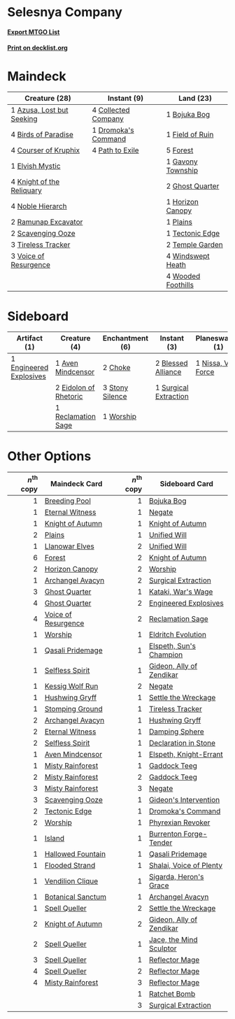 # Selesnya Company

#### [Export MTGO List](../collection/Selesnya%20Company/Selesnya%20Company.txt)
#### [Print on decklist.org](http://decklist.org/?deckmain=1%09Azusa,%20Lost%20but%20Seeking%0A4%09Birds%20of%20Paradise%0A1%09Bojuka%20Bog%0A4%09Collected%20Company%0A4%09Courser%20of%20Kruphix%0A1%09Dromoka's%20Command%0A1%09Elvish%20Mystic%0A1%09Field%20of%20Ruin%0A5%09Forest%0A1%09Gavony%20Township%0A2%09Ghost%20Quarter%0A1%09Horizon%20Canopy%0A4%09Knight%20of%20the%20Reliquary%0A4%09Noble%20Hierarch%0A4%09Path%20to%20Exile%0A1%09Plains%0A2%09Ramunap%20Excavator%0A2%09Scavenging%20Ooze%0A1%09Tectonic%20Edge%0A2%09Temple%20Garden%0A3%09Tireless%20Tracker%0A3%09Voice%20of%20Resurgence%0A4%09Windswept%20Heath%0A4%09Wooded%20Foothills&deckside=1%09Aven%20Mindcensor%0A2%09Blessed%20Alliance%0A2%09Choke%0A2%09Eidolon%20of%20Rhetoric%0A1%09Engineered%20Explosives%0A1%09Nissa,%20Vital%20Force%0A1%09Reclamation%20Sage%0A3%09Stony%20Silence%0A1%09Surgical%20Extraction%0A1%09Worship)
# Maindeck

|                                           Creature (28)                                            |                                         Instant (9)                                          |                                          Land (23)                                          |
|----------------------------------------------------------------------------------------------------|----------------------------------------------------------------------------------------------|---------------------------------------------------------------------------------------------|
|1 [Azusa, Lost but Seeking](http://gatherer.wizards.com/Pages/Card/Details.aspx?multiverseid=442150)|4 [Collected Company](http://gatherer.wizards.com/Pages/Card/Details.aspx?multiverseid=394519)|1 [Bojuka Bog](http://gatherer.wizards.com/Pages/Card/Details.aspx?multiverseid=247536)      |
|4 [Birds of Paradise](http://gatherer.wizards.com/Pages/Card/Details.aspx?multiverseid=416933)      |1 [Dromoka's Command](http://gatherer.wizards.com/Pages/Card/Details.aspx?multiverseid=394558)|1 [Field of Ruin](http://gatherer.wizards.com/Pages/Card/Details.aspx?multiverseid=435415)   |
|4 [Courser of Kruphix](http://gatherer.wizards.com/Pages/Card/Details.aspx?multiverseid=442153)     |4 [Path to Exile](http://gatherer.wizards.com/Pages/Card/Details.aspx?multiverseid=370408)    |5 [Forest](http://gatherer.wizards.com/Pages/Card/Details.aspx?multiverseid=439605)          |
|1 [Elvish Mystic](http://gatherer.wizards.com/Pages/Card/Details.aspx?multiverseid=442743)          |                                                                                              |1 [Gavony Township](http://gatherer.wizards.com/Pages/Card/Details.aspx?multiverseid=233242) |
|4 [Knight of the Reliquary](http://gatherer.wizards.com/Pages/Card/Details.aspx?multiverseid=370379)|                                                                                              |2 [Ghost Quarter](http://gatherer.wizards.com/Pages/Card/Details.aspx?multiverseid=430470)   |
|4 [Noble Hierarch](http://gatherer.wizards.com/Pages/Card/Details.aspx?multiverseid=397709)         |                                                                                              |1 [Horizon Canopy](http://gatherer.wizards.com/Pages/Card/Details.aspx?multiverseid=438806)  |
|2 [Ramunap Excavator](http://gatherer.wizards.com/Pages/Card/Details.aspx?multiverseid=430818)      |                                                                                              |1 [Plains](http://gatherer.wizards.com/Pages/Card/Details.aspx?multiverseid=439601)          |
|2 [Scavenging Ooze](http://gatherer.wizards.com/Pages/Card/Details.aspx?multiverseid=425959)        |                                                                                              |1 [Tectonic Edge](http://gatherer.wizards.com/Pages/Card/Details.aspx?multiverseid=409575)   |
|3 [Tireless Tracker](http://gatherer.wizards.com/Pages/Card/Details.aspx?multiverseid=409997)       |                                                                                              |2 [Temple Garden](http://gatherer.wizards.com/Pages/Card/Details.aspx?multiverseid=405112)   |
|3 [Voice of Resurgence](http://gatherer.wizards.com/Pages/Card/Details.aspx?multiverseid=426025)    |                                                                                              |4 [Windswept Heath](http://gatherer.wizards.com/Pages/Card/Details.aspx?multiverseid=405115) |
|                                                                                                    |                                                                                              |4 [Wooded Foothills](http://gatherer.wizards.com/Pages/Card/Details.aspx?multiverseid=405116)|


# Sideboard

|                                           Artifact (1)                                           |                                          Creature (4)                                          |                                     Enchantment (6)                                      |                                          Instant (3)                                           |                                       Planeswalker (1)                                        |
|--------------------------------------------------------------------------------------------------|------------------------------------------------------------------------------------------------|------------------------------------------------------------------------------------------|------------------------------------------------------------------------------------------------|-----------------------------------------------------------------------------------------------|
|1 [Engineered Explosives](http://gatherer.wizards.com/Pages/Card/Details.aspx?multiverseid=370549)|1 [Aven Mindcensor](http://gatherer.wizards.com/Pages/Card/Details.aspx?multiverseid=429861)    |2 [Choke](http://gatherer.wizards.com/Pages/Card/Details.aspx?multiverseid=430685)        |2 [Blessed Alliance](http://gatherer.wizards.com/Pages/Card/Details.aspx?multiverseid=414302)   |1 [Nissa, Vital Force](http://gatherer.wizards.com/Pages/Card/Details.aspx?multiverseid=417736)|
|                                                                                                  |2 [Eidolon of Rhetoric](http://gatherer.wizards.com/Pages/Card/Details.aspx?multiverseid=380409)|3 [Stony Silence](http://gatherer.wizards.com/Pages/Card/Details.aspx?multiverseid=425850)|1 [Surgical Extraction](http://gatherer.wizards.com/Pages/Card/Details.aspx?multiverseid=397706)|                                                                                               |
|                                                                                                  |1 [Reclamation Sage](http://gatherer.wizards.com/Pages/Card/Details.aspx?multiverseid=430359)   |1 [Worship](http://gatherer.wizards.com/Pages/Card/Details.aspx?multiverseid=429865)      |                                                                                                |                                                                                               |


# Other Options

|*n*<sup>th</sup> copy|                                        Maindeck Card                                         |*n*<sup>th</sup> copy|                                          Sideboard Card                                           |
|--------------------:|----------------------------------------------------------------------------------------------|--------------------:|---------------------------------------------------------------------------------------------------|
|                    1|[Breeding Pool](http://gatherer.wizards.com/Pages/Card/Details.aspx?multiverseid=405095)      |                    1|[Bojuka Bog](http://gatherer.wizards.com/Pages/Card/Details.aspx?multiverseid=247536)              |
|                    1|[Eternal Witness](http://gatherer.wizards.com/Pages/Card/Details.aspx?multiverseid=370427)    |                    1|[Negate](http://gatherer.wizards.com/Pages/Card/Details.aspx?multiverseid=447135)                  |
|                    1|[Knight of Autumn](http://gatherer.wizards.com/Pages/Card/Details.aspx?multiverseid=452933)   |                    1|[Knight of Autumn](http://gatherer.wizards.com/Pages/Card/Details.aspx?multiverseid=452933)        |
|                    2|[Plains](http://gatherer.wizards.com/Pages/Card/Details.aspx?multiverseid=439601)             |                    1|[Unified Will](http://gatherer.wizards.com/Pages/Card/Details.aspx?multiverseid=193456)            |
|                    1|[Llanowar Elves](http://gatherer.wizards.com/Pages/Card/Details.aspx?multiverseid=413717)     |                    2|[Unified Will](http://gatherer.wizards.com/Pages/Card/Details.aspx?multiverseid=193456)            |
|                    6|[Forest](http://gatherer.wizards.com/Pages/Card/Details.aspx?multiverseid=439605)             |                    2|[Knight of Autumn](http://gatherer.wizards.com/Pages/Card/Details.aspx?multiverseid=452933)        |
|                    2|[Horizon Canopy](http://gatherer.wizards.com/Pages/Card/Details.aspx?multiverseid=438806)     |                    2|[Worship](http://gatherer.wizards.com/Pages/Card/Details.aspx?multiverseid=429865)                 |
|                    1|[Archangel Avacyn](http://gatherer.wizards.com/Pages/Card/Details.aspx?multiverseid=439314)   |                    2|[Surgical Extraction](http://gatherer.wizards.com/Pages/Card/Details.aspx?multiverseid=397706)     |
|                    3|[Ghost Quarter](http://gatherer.wizards.com/Pages/Card/Details.aspx?multiverseid=430470)      |                    1|[Kataki, War's Wage](http://gatherer.wizards.com/Pages/Card/Details.aspx?multiverseid=370414)      |
|                    4|[Ghost Quarter](http://gatherer.wizards.com/Pages/Card/Details.aspx?multiverseid=430470)      |                    2|[Engineered Explosives](http://gatherer.wizards.com/Pages/Card/Details.aspx?multiverseid=370549)   |
|                    4|[Voice of Resurgence](http://gatherer.wizards.com/Pages/Card/Details.aspx?multiverseid=426025)|                    2|[Reclamation Sage](http://gatherer.wizards.com/Pages/Card/Details.aspx?multiverseid=430359)        |
|                    1|[Worship](http://gatherer.wizards.com/Pages/Card/Details.aspx?multiverseid=429865)            |                    1|[Eldritch Evolution](http://gatherer.wizards.com/Pages/Card/Details.aspx?multiverseid=414456)      |
|                    1|[Qasali Pridemage](http://gatherer.wizards.com/Pages/Card/Details.aspx?multiverseid=249405)   |                    1|[Elspeth, Sun's Champion](http://gatherer.wizards.com/Pages/Card/Details.aspx?multiverseid=394361) |
|                    1|[Selfless Spirit](http://gatherer.wizards.com/Pages/Card/Details.aspx?multiverseid=414332)    |                    1|[Gideon, Ally of Zendikar](http://gatherer.wizards.com/Pages/Card/Details.aspx?multiverseid=401897)|
|                    1|[Kessig Wolf Run](http://gatherer.wizards.com/Pages/Card/Details.aspx?multiverseid=373323)    |                    2|[Negate](http://gatherer.wizards.com/Pages/Card/Details.aspx?multiverseid=447135)                  |
|                    1|[Hushwing Gryff](http://gatherer.wizards.com/Pages/Card/Details.aspx?multiverseid=420685)     |                    1|[Settle the Wreckage](http://gatherer.wizards.com/Pages/Card/Details.aspx?multiverseid=435186)     |
|                    1|[Stomping Ground](http://gatherer.wizards.com/Pages/Card/Details.aspx?multiverseid=405110)    |                    1|[Tireless Tracker](http://gatherer.wizards.com/Pages/Card/Details.aspx?multiverseid=409997)        |
|                    2|[Archangel Avacyn](http://gatherer.wizards.com/Pages/Card/Details.aspx?multiverseid=439314)   |                    1|[Hushwing Gryff](http://gatherer.wizards.com/Pages/Card/Details.aspx?multiverseid=420685)          |
|                    2|[Eternal Witness](http://gatherer.wizards.com/Pages/Card/Details.aspx?multiverseid=370427)    |                    1|[Damping Sphere](http://gatherer.wizards.com/Pages/Card/Details.aspx?multiverseid=443101)          |
|                    2|[Selfless Spirit](http://gatherer.wizards.com/Pages/Card/Details.aspx?multiverseid=414332)    |                    1|[Declaration in Stone](http://gatherer.wizards.com/Pages/Card/Details.aspx?multiverseid=409750)    |
|                    1|[Aven Mindcensor](http://gatherer.wizards.com/Pages/Card/Details.aspx?multiverseid=429861)    |                    1|[Elspeth, Knight-Errant](http://gatherer.wizards.com/Pages/Card/Details.aspx?multiverseid=370551)  |
|                    1|[Misty Rainforest](http://gatherer.wizards.com/Pages/Card/Details.aspx?multiverseid=426065)   |                    1|[Gaddock Teeg](http://gatherer.wizards.com/Pages/Card/Details.aspx?multiverseid=140188)            |
|                    2|[Misty Rainforest](http://gatherer.wizards.com/Pages/Card/Details.aspx?multiverseid=426065)   |                    2|[Gaddock Teeg](http://gatherer.wizards.com/Pages/Card/Details.aspx?multiverseid=140188)            |
|                    3|[Misty Rainforest](http://gatherer.wizards.com/Pages/Card/Details.aspx?multiverseid=426065)   |                    3|[Negate](http://gatherer.wizards.com/Pages/Card/Details.aspx?multiverseid=447135)                  |
|                    3|[Scavenging Ooze](http://gatherer.wizards.com/Pages/Card/Details.aspx?multiverseid=425959)    |                    1|[Gideon's Intervention](http://gatherer.wizards.com/Pages/Card/Details.aspx?multiverseid=426717)   |
|                    2|[Tectonic Edge](http://gatherer.wizards.com/Pages/Card/Details.aspx?multiverseid=409575)      |                    1|[Dromoka's Command](http://gatherer.wizards.com/Pages/Card/Details.aspx?multiverseid=394558)       |
|                    2|[Worship](http://gatherer.wizards.com/Pages/Card/Details.aspx?multiverseid=429865)            |                    1|[Phyrexian Revoker](http://gatherer.wizards.com/Pages/Card/Details.aspx?multiverseid=220589)       |
|                    1|[Island](http://gatherer.wizards.com/Pages/Card/Details.aspx?multiverseid=439602)             |                    1|[Burrenton Forge-Tender](http://gatherer.wizards.com/Pages/Card/Details.aspx?multiverseid=438580)  |
|                    1|[Hallowed Fountain](http://gatherer.wizards.com/Pages/Card/Details.aspx?multiverseid=405100)  |                    1|[Qasali Pridemage](http://gatherer.wizards.com/Pages/Card/Details.aspx?multiverseid=249405)        |
|                    1|[Flooded Strand](http://gatherer.wizards.com/Pages/Card/Details.aspx?multiverseid=405098)     |                    1|[Shalai, Voice of Plenty](http://gatherer.wizards.com/Pages/Card/Details.aspx?multiverseid=442923) |
|                    1|[Vendilion Clique](http://gatherer.wizards.com/Pages/Card/Details.aspx?multiverseid=370390)   |                    1|[Sigarda, Heron's Grace](http://gatherer.wizards.com/Pages/Card/Details.aspx?multiverseid=410015)  |
|                    1|[Botanical Sanctum](http://gatherer.wizards.com/Pages/Card/Details.aspx?multiverseid=417817)  |                    1|[Archangel Avacyn](http://gatherer.wizards.com/Pages/Card/Details.aspx?multiverseid=439314)        |
|                    1|[Spell Queller](http://gatherer.wizards.com/Pages/Card/Details.aspx?multiverseid=414494)      |                    2|[Settle the Wreckage](http://gatherer.wizards.com/Pages/Card/Details.aspx?multiverseid=435186)     |
|                    2|[Knight of Autumn](http://gatherer.wizards.com/Pages/Card/Details.aspx?multiverseid=452933)   |                    2|[Gideon, Ally of Zendikar](http://gatherer.wizards.com/Pages/Card/Details.aspx?multiverseid=401897)|
|                    2|[Spell Queller](http://gatherer.wizards.com/Pages/Card/Details.aspx?multiverseid=414494)      |                    1|[Jace, the Mind Sculptor](http://gatherer.wizards.com/Pages/Card/Details.aspx?multiverseid=382979) |
|                    3|[Spell Queller](http://gatherer.wizards.com/Pages/Card/Details.aspx?multiverseid=414494)      |                    1|[Reflector Mage](http://gatherer.wizards.com/Pages/Card/Details.aspx?multiverseid=407667)          |
|                    4|[Spell Queller](http://gatherer.wizards.com/Pages/Card/Details.aspx?multiverseid=414494)      |                    2|[Reflector Mage](http://gatherer.wizards.com/Pages/Card/Details.aspx?multiverseid=407667)          |
|                    4|[Misty Rainforest](http://gatherer.wizards.com/Pages/Card/Details.aspx?multiverseid=426065)   |                    3|[Reflector Mage](http://gatherer.wizards.com/Pages/Card/Details.aspx?multiverseid=407667)          |
|                     |                                                                                              |                    1|[Ratchet Bomb](http://gatherer.wizards.com/Pages/Card/Details.aspx?multiverseid=205482)            |
|                     |                                                                                              |                    3|[Surgical Extraction](http://gatherer.wizards.com/Pages/Card/Details.aspx?multiverseid=397706)     |

